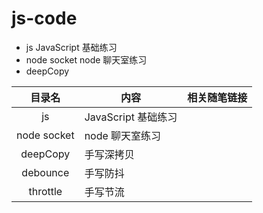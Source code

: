 # js-code

- js  JavaScript 基础练习
- node socket  node 聊天室练习
- deepCopy 



| 目录名 | 内容 | 相关随笔链接 |
| :---: | --- | --- |
| js | JavaScript 基础练习 |  |
| node socket | node 聊天室练习 |  |
| deepCopy | 手写深拷贝 |  |
| debounce | 手写防抖 |  |
| throttle | 手写节流 |  |
